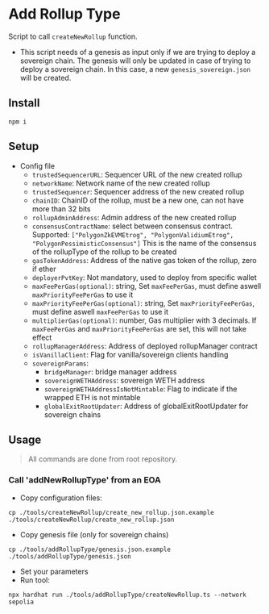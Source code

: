 # Add Rollup Type
Script to call `createNewRollup` function. 
- This script needs of a genesis as input only if we are trying to deploy a sovereign chain. The genesis will only be updated in case of trying to deploy a sovereign chain. In this case, a new `genesis_sovereign.json` will be created.

## Install
```
npm i
```

## Setup
- Config file 
  - `trustedSequencerURL`: Sequencer URL of the new created rollup
  - `networkName`: Network name of the new created rollup
  - `trustedSequencer`: Sequencer address of the new created rollup
  - `chainID`: ChainID of the rollup, must be a new one, can not have more than 32 bits
  - `rollupAdminAddress`: Admin address of the new created rollup
  - `consensusContractName`: select between consensus contract. Supported: `["PolygonZkEVMEtrog", "PolygonValidiumEtrog", "PolygonPessimisticConsensus"]` This is the name of the consensus of the rollupType of the rollup to be created
  - `gasTokenAddress`: Address of the native gas token of the rollup, zero if ether
  - `deployerPvtKey`: Not mandatory, used to deploy from specific wallet
  - `maxFeePerGas(optional)`: string, Set `maxFeePerGas`, must define aswell `maxPriorityFeePerGas` to use it
  - `maxPriorityFeePerGas(optional)`: string, Set `maxPriorityFeePerGas`, must define aswell `maxFeePerGas` to use it
  - `multiplierGas(optional)`: number, Gas multiplier with 3 decimals. If `maxFeePerGas` and `maxPriorityFeePerGas` are set, this will not take effect
  - `rollupManagerAddress`: Address of deployed rollupManager contract
  - `isVanillaClient`: Flag for vanilla/sovereign clients handling
  - `sovereignParams`:
    - `bridgeManager`: bridge manager address
    - `sovereignWETHAddress`: sovereign WETH address
    - `sovereignWETHAddressIsNotMintable`: Flag to indicate if the wrapped ETH is not mintable
    - `globalExitRootUpdater`: Address of globalExitRootUpdater for sovereign chains

## Usage
> All commands are done from root repository.

### Call 'addNewRollupType' from an EOA

- Copy configuration files:
```
cp ./tools/createNewRollup/create_new_rollup.json.example ./tools/createNewRollup/create_new_rollup.json
```
- Copy genesis file (only for sovereign chains)
```
cp ./tools/addRollupType/genesis.json.example ./tools/addRollupType/genesis.json
```

- Set your parameters
- Run tool:
```
npx hardhat run ./tools/addRollupType/createNewRollup.ts --network sepolia
```
